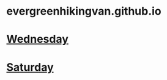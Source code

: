 # evergreenhikingvan.github.io
# [Wednesday](hiking_wednesday.pdf)
# [Saturday](hiking_saturday.pdf)
